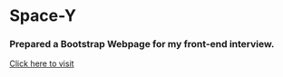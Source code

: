 # Space-Y
<h3>Prepared a Bootstrap Webpage for my front-end interview. </h3>
<a href="https://bhargav166.github.io/Space-Y/">Click here to visit</a>
